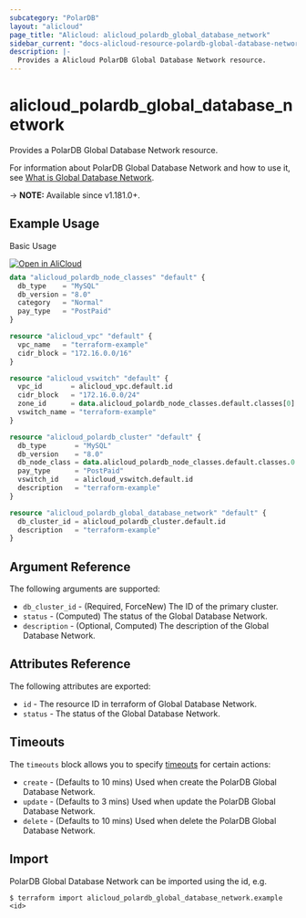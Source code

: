 ```yaml
---
subcategory: "PolarDB"
layout: "alicloud"
page_title: "Alicloud: alicloud_polardb_global_database_network"
sidebar_current: "docs-alicloud-resource-polardb-global-database-network"
description: |-
  Provides a Alicloud PolarDB Global Database Network resource.
---
```


# alicloud\_polardb\_global\_database\_network

Provides a PolarDB Global Database Network resource.

For information about PolarDB Global Database Network and how to use it, see [What is Global Database Network](https://www.alibabacloud.com/help/en/polardb/api-polardb-2017-08-01-createglobaldatabasenetwork).

-> **NOTE:** Available since v1.181.0+.

## Example Usage

Basic Usage

<div style="display: block;margin-bottom: 40px;"><div class="oics-button" style="float: right;position: absolute;margin-bottom: 10px;">
  <a href="https://api.aliyun.com/terraform?resource=alicloud_polardb_global_database_network&exampleId=0673154c-3963-3b2b-096d-ed036a8b01c2eaee75a3&activeTab=example&spm=docs.r.polardb_global_database_network.0.0673154c39&intl_lang=EN_US" target="_blank">
    <img alt="Open in AliCloud" src="https://img.alicdn.com/imgextra/i1/O1CN01hjjqXv1uYUlY56FyX_!!6000000006049-55-tps-254-36.svg" style="max-height: 44px; max-width: 100%;">
  </a>
</div></div>

```terraform
data "alicloud_polardb_node_classes" "default" {
  db_type    = "MySQL"
  db_version = "8.0"
  category   = "Normal"
  pay_type   = "PostPaid"
}

resource "alicloud_vpc" "default" {
  vpc_name   = "terraform-example"
  cidr_block = "172.16.0.0/16"
}

resource "alicloud_vswitch" "default" {
  vpc_id       = alicloud_vpc.default.id
  cidr_block   = "172.16.0.0/24"
  zone_id      = data.alicloud_polardb_node_classes.default.classes[0].zone_id
  vswitch_name = "terraform-example"
}

resource "alicloud_polardb_cluster" "default" {
  db_type       = "MySQL"
  db_version    = "8.0"
  db_node_class = data.alicloud_polardb_node_classes.default.classes.0.supported_engines.0.available_resources.0.db_node_class
  pay_type      = "PostPaid"
  vswitch_id    = alicloud_vswitch.default.id
  description   = "terraform-example"
}

resource "alicloud_polardb_global_database_network" "default" {
  db_cluster_id = alicloud_polardb_cluster.default.id
  description   = "terraform-example"
}
```

## Argument Reference

The following arguments are supported:

* `db_cluster_id` - (Required, ForceNew) The ID of the primary cluster.
* `status` - (Computed) The status of the Global Database Network.
* `description` - (Optional, Computed) The description of the Global Database Network.

## Attributes Reference

The following attributes are exported:

* `id` - The resource ID in terraform of Global Database Network.
* `status` - The status of the Global Database Network.

## Timeouts

The `timeouts` block allows you to specify [timeouts](https://www.terraform.io/docs/configuration-0-11/resources.html#timeouts) for certain actions:

* `create` - (Defaults to 10 mins) Used when create the PolarDB Global Database Network.
* `update` - (Defaults to 3 mins) Used when update the PolarDB Global Database Network.
* `delete` - (Defaults to 10 mins) Used when delete the PolarDB Global Database Network.

## Import

PolarDB Global Database Network can be imported using the id, e.g.

```shell
$ terraform import alicloud_polardb_global_database_network.example <id>
```